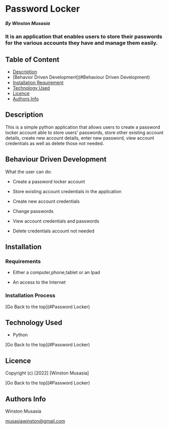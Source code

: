 # Password Locker

##### By Winston Musasia
### It is an application that enables users to store their passwords for the various accounts they have and manage them easily.

## Table of Content

+ [Description](#description)
+ [Behavior Driven Development](#Behaviour Driven Development)
+ [Installation Requirement](#Installation)
+ [Technology Used](#technology-used)
+ [Licence](#licence)
+ [Authors Info](#author-Info)

## Description
<p>This is  a simple python application that allows users to create a password locker account able to store users' passwords, store other existing account details, create new account details, enter new password, view account credentials as well as delete those not needed.</p>

## Behaviour Driven Development

What the user can do:
 
* Create a password locker account

* Store existing account credentials in the application

* Create new account credentials

* Change passwords

* View account credentials and passwords

* Delete credentials account not needed

## Installation


### Requirements

* Either a computer,phone,tablet or an Ipad

* An access to the Internet

### Installation Process


[Go Back to the top](#Password Locker)
## Technology Used


* Python



[Go Back to the top](#Password Locker)

## Licence



Copyright (c) [2022] [Winston Musasia]


[Go Back to the top](#Password Locker)

## Authors Info

Winston Musasia

musasiawinston@gmail.com